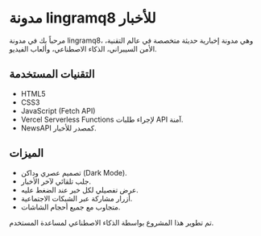 # مدونة lingramq8 للأخبار

مرحباً بك في مدونة lingramq8، وهي مدونة إخبارية حديثة متخصصة في عالم التقنية، الأمن السيبراني، الذكاء الاصطناعي، وألعاب الفيديو.

## التقنيات المستخدمة

- HTML5
- CSS3
- JavaScript (Fetch API)
- Vercel Serverless Functions لإجراء طلبات API آمنة.
- NewsAPI كمصدر للأخبار.

## الميزات

- تصميم عصري وداكن (Dark Mode).
- جلب تلقائي لآخر الأخبار.
- عرض تفصيلي لكل خبر عند الضغط عليه.
- أزرار مشاركة عبر الشبكات الاجتماعية.
- متجاوب مع جميع أحجام الشاشات.

تم تطوير هذا المشروع بواسطة الذكاء الاصطناعي لمساعدة المستخدم.